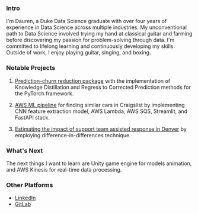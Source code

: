 ### Intro

I'm Dauren, a Duke Data Science graduate with over four years of experience in Data Science across multiple industries. My unconventional path to Data Science involved trying my hand at classical guitar and farming before discovering my passion for problem-solving through data. I'm committed to lifelong learning and continuously developing my skills. Outside of work, I enjoy playing guitar, singing, and boxing.

### Notable Projects

1. [Prediction-churn reduction package](https://github.com/brauden/prediction-churn) with the implementation of Knowledge Distillation and Regress to Corrected Prediction methods for the PyTorch framework.

2. [AWS ML pipeline](https://github.com/HarTigran/Finalproject) for finding similar cars in Craigslist by implementing CNN feature extraction model, AWS Lambda, AWS SQS, Streamlit, and FastAPI stack.

3. [Estimating the impact of support team assisted response in Denver](https://github.com/MIDS-at-Duke/uds-2022-701-team-5) by employing difference-in-differences technique.

### What's Next
The next things I want to learn are Unity game engine for models animation, and AWS Kinesis for real-time data processing.

### Other Platforms
- [LinkedIn](https://www.linkedin.com/in/dauren-bizhanov/)
- [GitLab](https://gitlab.com/dauren.bizhanov)

<!--
**brauden/brauden** is a ✨ _special_ ✨ repository because its `README.md` (this file) appears on your GitHub profile.

Here are some ideas to get you started:

- 🔭 I’m currently working on ...
- 🌱 I’m currently learning ...
- 👯 I’m looking to collaborate on ...
- 🤔 I’m looking for help with ...
- 💬 Ask me about ...
- 📫 How to reach me: ...
- 😄 Pronouns: ...
- ⚡ Fun fact: ...
-->
